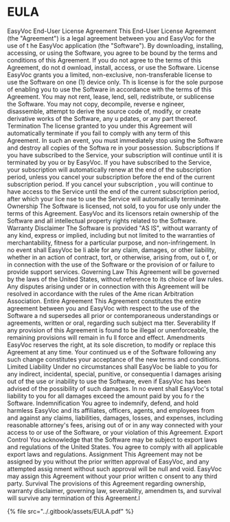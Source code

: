 # EULA

EasyVoc End-User License Agreement This End-User License Agreement (the "Agreement") is a legal agreement between you and EasyVoc for the use of t he EasyVoc application (the "Software"). By downloading, installing, accessing, or using the Software, you agree to be bound by the terms and conditions of this Agreement. If you do not agree to the terms of this Agreement, do not d ownload, install, access, or use the Software. License EasyVoc grants you a limited, non-exclusive, non-transferable license to use the Software on one (1) device only. Th is license is for the sole purpose of enabling you to use the Software in accordance with the terms of this Agreement. You may not rent, lease, lend, sell, redistribute, or sublicense the Software. You may not copy, decompile, reverse e ngineer, disassemble, attempt to derive the source code of, modify, or create derivative works of the Software, any u pdates, or any part thereof. Termination The license granted to you under this Agreement will automatically terminate if you fail to comply with any term of this Agreement. In such an event, you must immediately stop using the Software and destroy all copies of the Softwa re in your possession. Subscriptions If you have subscribed to the Service, your subscription will continue until it is terminated by you or by EasyVoc. If you have subscribed to the Service, your subscription will automatically renew at the end of the subscription period, unless you cancel your subscription before the end of the current subscription period. If you cancel your subscription , you will continue to have access to the Service until the end of the current subscription period, after which your lice nse to use the Service will automatically terminate. Ownership The Software is licensed, not sold, to you for use only under the terms of this Agreement. EasyVoc and its licensors retain ownership of the Software and all intellectual property rights related to the Software. Warranty Disclaimer The Software is provided "AS IS", without warranty of any kind, express or implied, including but not limited to the warranties of merchantability, fitness for a particular purpose, and non-infringement. In no event shall EasyVoc be li able for any claim, damages, or other liability, whether in an action of contract, tort, or otherwise, arising from, out o f, or in connection with the use of the Software or the provision of or failure to provide support services. Governing Law This Agreement will be governed by the laws of the United States, without reference to its choice of law rules. Any disputes arising under or in connection with this Agreement will be resolved in accordance with the rules of the Ame rican Arbitration Association. Entire Agreement This Agreement constitutes the entire agreement between you and EasyVoc with respect to the use of the Software a nd supersedes all prior or contemporaneous understandings or agreements, written or oral, regarding such subject ma tter. Severability If any provision of this Agreement is found to be illegal or unenforceable, the remaining provisions will remain in fu ll force and effect. Amendments EasyVoc reserves the right, at its sole discretion, to modify or replace this Agreement at any time. Your continued us e of the Software following any such change constitutes your acceptance of the new terms and conditions. Limited Liability Under no circumstances shall EasyVoc be liable to you for any indirect, incidental, special, punitive, or consequentia l damages arising out of the use or inability to use the Software, even if EasyVoc has been advised of the possibility of such damages. In no event shall EasyVoc's total liability to you for all damages exceed the amount paid by you fo r the Software. Indemnification You agree to indemnify, defend, and hold harmless EasyVoc and its affiliates, officers, agents, and employees from and against any claims, liabilities, damages, losses, and expenses, including reasonable attorney's fees, arising out of or in any way connected with your access to or use of the Software, or your violation of this Agreement. Export Control You acknowledge that the Software may be subject to export laws and regulations of the United States. You agree to comply with all applicable export laws and regulations. Assignment This Agreement may not be assigned by you without the prior written approval of EasyVoc, and any attempted assig nment without such approval will be null and void. EasyVoc may assign this Agreement without your prior written c onsent to any third party. Survival The provisions of this Agreement regarding ownership, warranty disclaimer, governing law, severability, amendmen ts, and survival will survive any termination of this Agreement.l

{% file src="../.gitbook/assets/EULA.pdf" %}
